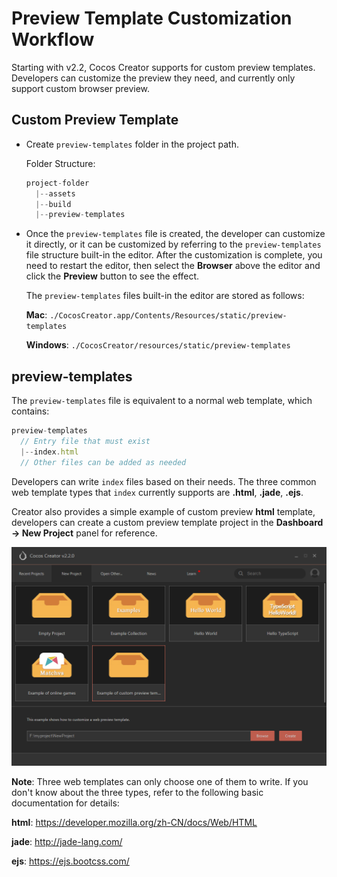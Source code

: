 # Preview Template Customization Workflow

Starting with v2.2, Cocos Creator supports for custom preview templates. Developers can customize the preview they need, and currently only support custom browser preview.

## Custom Preview Template

- Create `preview-templates` folder in the project path.

  Folder Structure:
    
  ```js
  project-folder
    |--assets
    |--build
    |--preview-templates
  ```

- Once the `preview-templates` file is created, the developer can customize it directly, or it can be customized by referring to the `preview-templates` file structure built-in the editor. After the customization is complete, you need to restart the editor, then select the **Browser** above the editor and click the **Preview** button to see the effect.

  The `preview-templates` files built-in the editor are stored as follows:

  **Mac**: `./CocosCreator.app/Contents/Resources/static/preview-templates`

  **Windows**: `./CocosCreator/resources/static/preview-templates`

## preview-templates

The `preview-templates` file is equivalent to a normal web template, which contains:

  ```js
  preview-templates
    // Entry file that must exist
    |--index.html
    // Other files can be added as needed
  ```

Developers can write `index` files based on their needs. The three common web template types that `index` currently supports are **.html**, **.jade**, **.ejs**.

Creator also provides a simple example of custom preview **html** template, developers can create a custom preview template project in the **Dashboard -> New Project** panel for reference.

![Custom Preview Template](./custom-preview-template/create.png)

**Note**: Three web templates can only choose one of them to write. If you don't know about the three types, refer to the following basic documentation for details:

**html**: <https://developer.mozilla.org/zh-CN/docs/Web/HTML>

**jade**: <http://jade-lang.com/>

**ejs**: <https://ejs.bootcss.com/>
